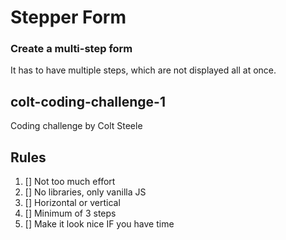 # Stepper Form
### Create a multi-step form
It has to have multiple steps, which are not displayed all at once.

## colt-coding-challenge-1
Coding challenge by Colt Steele

## Rules
1. [] Not too much effort
2. [] No libraries, only vanilla JS
3. [] Horizontal or vertical
4. [] Minimum of 3 steps
5. [] Make it look nice IF you have time